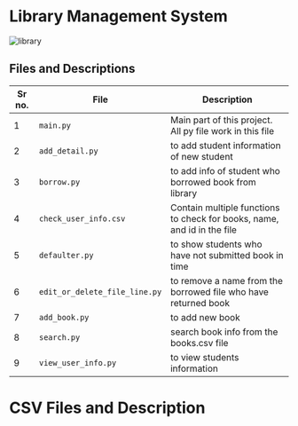 # Library Management System
![library](https://www.stallionglobal.com/uploads/links/Title_68.jpg)

## Files and Descriptions
Sr no. | File                        | Description
-------|-----------------------------|------------------------------------------------------------------------
1     | `main.py`                     | Main part of this project. All py file work in this file
2     | `add_detail.py`               | to add student information of new student
3     | `borrow.py`                   | to add info of student who borrowed book from library
4     | `check_user_info.csv`         | Contain multiple functions to check for books, name, and id in the file
5     | `defaulter.py`                | to show students who have not submitted book in time
6     | `edit_or_delete_file_line.py` | to remove a name from the borrowed file who have returned book
7     | `add_book.py`                 | to add new book
8     | `search.py`                   | search book info from the books.csv file
9     | `view_user_info.py`           | to view students information


# CSV Files and Description

